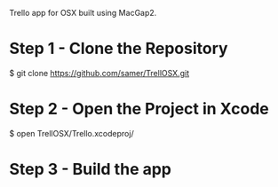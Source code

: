 Trello app for OSX built using MacGap2.

# Step 1 - Clone the Repository
$ git clone https://github.com/samer/TrellOSX.git

# Step 2 - Open the Project in Xcode
$ open TrellOSX/Trello.xcodeproj/

# Step 3 - Build the app